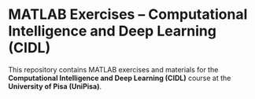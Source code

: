 # MATLAB Exercises – Computational Intelligence and Deep Learning (CIDL)

This repository contains MATLAB exercises and materials for the 
**Computational Intelligence and Deep Learning (CIDL)** course at the 
**University of Pisa (UniPisa)**.
